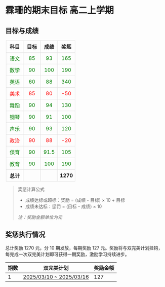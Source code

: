 # 霖珊的期末目标 高二上学期

## 目标与成绩

<table style="width: 100%; max-width: 500px; margin: 0 auto; border-collapse: collapse;">
  <thead>
    <tr>
      <th style="width: 25%; text-align: center; padding: 6px; border: 1px solid #ddd;">科目</th>
      <th style="width: 25%; text-align: center; padding: 6px; border: 1px solid #ddd;">目标</th>
      <th style="width: 25%; text-align: center; padding: 6px; border: 1px solid #ddd;">成绩</th>
      <th style="width: 25%; text-align: center; padding: 6px; border: 1px solid #ddd;">奖惩</th>
    </tr>
  </thead>
  <tbody>
    <tr>
      <td style="text-align: center; padding: 6px; border: 1px solid #ddd;"><span style="color:green">语文</span></td>
      <td style="text-align: center; padding: 6px; border: 1px solid #ddd;"><span style="color:green">85</span></td>
      <td style="text-align: center; padding: 6px; border: 1px solid #ddd;"><span style="color:green">93</span></td>
      <td style="text-align: center; padding: 6px; border: 1px solid #ddd;"><span style="color:green">165</span></td>
    </tr>
    <tr>
      <td style="text-align: center; padding: 6px; border: 1px solid #ddd;"><span style="color:green">数学</span></td>
      <td style="text-align: center; padding: 6px; border: 1px solid #ddd;"><span style="color:green">90</span></td>
      <td style="text-align: center; padding: 6px; border: 1px solid #ddd;"><span style="color:green">100</span></td>
      <td style="text-align: center; padding: 6px; border: 1px solid #ddd;"><span style="color:green">190</span></td>
    </tr>
    <tr>
      <td style="text-align: center; padding: 6px; border: 1px solid #ddd;"><span style="color:green">英语</span></td>
      <td style="text-align: center; padding: 6px; border: 1px solid #ddd;"><span style="color:green">60</span></td>
      <td style="text-align: center; padding: 6px; border: 1px solid #ddd;"><span style="color:green">88</span></td>
      <td style="text-align: center; padding: 6px; border: 1px solid #ddd;"><span style="color:green">340</span></td>
    </tr>
    <tr>
      <td style="text-align: center; padding: 6px; border: 1px solid #ddd;"><span style="color:red">美术</span></td>
      <td style="text-align: center; padding: 6px; border: 1px solid #ddd;"><span style="color:red">85</span></td>
      <td style="text-align: center; padding: 6px; border: 1px solid #ddd;"><span style="color:red">80</span></td>
      <td style="text-align: center; padding: 6px; border: 1px solid #ddd;"><span style="color:red">-50</span></td>
    </tr>
    <tr>
      <td style="text-align: center; padding: 6px; border: 1px solid #ddd;"><span style="color:green">舞蹈</span></td>
      <td style="text-align: center; padding: 6px; border: 1px solid #ddd;"><span style="color:green">90</span></td>
      <td style="text-align: center; padding: 6px; border: 1px solid #ddd;"><span style="color:green">94</span></td>
      <td style="text-align: center; padding: 6px; border: 1px solid #ddd;"><span style="color:green">130</span></td>
    </tr>
    <tr>
      <td style="text-align: center; padding: 6px; border: 1px solid #ddd;"><span style="color:green">钢琴</span></td>
      <td style="text-align: center; padding: 6px; border: 1px solid #ddd;"><span style="color:green">90</span></td>
      <td style="text-align: center; padding: 6px; border: 1px solid #ddd;"><span style="color:green">91</span></td>
      <td style="text-align: center; padding: 6px; border: 1px solid #ddd;"><span style="color:green">100</span></td>
    </tr>
    <tr>
      <td style="text-align: center; padding: 6px; border: 1px solid #ddd;"><span style="color:green">声乐</span></td>
      <td style="text-align: center; padding: 6px; border: 1px solid #ddd;"><span style="color:green">90</span></td>
      <td style="text-align: center; padding: 6px; border: 1px solid #ddd;"><span style="color:green">93</span></td>
      <td style="text-align: center; padding: 6px; border: 1px solid #ddd;"><span style="color:green">120</span></td>
    </tr>
    <tr>
      <td style="text-align: center; padding: 6px; border: 1px solid #ddd;"><span style="color:red">政治</span></td>
      <td style="text-align: center; padding: 6px; border: 1px solid #ddd;"><span style="color:red">90</span></td>
      <td style="text-align: center; padding: 6px; border: 1px solid #ddd;"><span style="color:red">88</span></td>
      <td style="text-align: center; padding: 6px; border: 1px solid #ddd;"><span style="color:red">-20</span></td>
    </tr>
    <tr>
      <td style="text-align: center; padding: 6px; border: 1px solid #ddd;"><span style="color:green">保育</span></td>
      <td style="text-align: center; padding: 6px; border: 1px solid #ddd;"><span style="color:green">90</span></td>
      <td style="text-align: center; padding: 6px; border: 1px solid #ddd;"><span style="color:green">91.5</span></td>
      <td style="text-align: center; padding: 6px; border: 1px solid #ddd;"><span style="color:green">105</span></td>
    </tr>
    <tr>
      <td style="text-align: center; padding: 6px; border: 1px solid #ddd;"><span style="color:green">教育</span></td>
      <td style="text-align: center; padding: 6px; border: 1px solid #ddd;"><span style="color:green">90</span></td>
      <td style="text-align: center; padding: 6px; border: 1px solid #ddd;"><span style="color:green">100</span></td>
      <td style="text-align: center; padding: 6px; border: 1px solid #ddd;"><span style="color:green">190</span></td>
    </tr>
    <tr>
      <td style="text-align: center; padding: 6px; border: 1px solid #ddd;"><strong>总计</strong></td>
      <td style="text-align: center; padding: 6px; border: 1px solid #ddd;"></td>
      <td style="text-align: center; padding: 6px; border: 1px solid #ddd;"></td>
      <td style="text-align: center; padding: 6px; border: 1px solid #ddd;"><strong>1270</strong></td>
    </tr>
  </tbody>
</table>

> 奖惩计算公式
>
> - 成绩达标或超标：奖励 = (成绩 - 目标) × 10 + 目标
> - 成绩未达标：惩罚 = (目标 - 成绩) × 10
>
> *注：奖励金额单位为元*


## 奖惩执行情况

总计奖励 1270 元，分 10 期发放，每期奖励 127 元。奖励将与双完美计划挂钩，每完成一次双完美计划即可获得一期奖励，激励学习持续进步。

| 期数 | 双完美计划 | 奖励金额 |
| ---- | ---- | ---- |
| 1 | [2025/03/10 ~ 2025/03/16](../../study_record/ls/20250310_20250316/README.md) | 127 |

